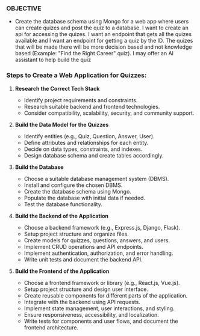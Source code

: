 ### OBJECTIVE
   - Create the database schema using Mongo for a web app where users can create quizes and post the quiz to a database. I want to create an api for accessing the quizes. I want an endpoint that gets all the quizes available and I want an endpoint for getting a quiz by the ID. The quizes that will be made there will be more decision based and not knowledge based (Example: "Find the Right Career" quiz). I may offer an AI assistant to help build the quiz

### Steps to Create a Web Application for Quizzes:

1. **Research the Correct Tech Stack**
   - Identify project requirements and constraints.
   - Research suitable backend and frontend technologies.
   - Consider compatibility, scalability, security, and community support.

2. **Build the Data Model for the Quizzes**
   - Identify entities (e.g., Quiz, Question, Answer, User).
   - Define attributes and relationships for each entity.
   - Decide on data types, constraints, and indexes.
   - Design database schema and create tables accordingly.

3. **Build the Database**
   - Choose a suitable database management system (DBMS).
   - Install and configure the chosen DBMS.
   - Create the database schema using Mongo.
   - Populate the database with initial data if needed.
   - Test the database functionality.

4. **Build the Backend of the Application**
   - Choose a backend framework (e.g., Express.js, Django, Flask).
   - Setup project structure and organize files.
   - Create models for quizzes, questions, answers, and users.
   - Implement CRUD operations and API endpoints.
   - Implement authentication, authorization, and error handling.
   - Write unit tests and document the backend API.

5. **Build the Frontend of the Application**
   - Choose a frontend framework or library (e.g., React.js, Vue.js).
   - Setup project structure and design user interface.
   - Create reusable components for different parts of the application.
   - Integrate with the backend using API requests.
   - Implement state management, user interactions, and styling.
   - Ensure responsiveness, accessibility, and localization.
   - Write tests for components and user flows, and document the frontend architecture.

